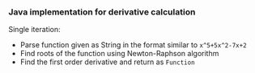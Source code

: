 ### Java implementation for derivative calculation
Single iteration:
- Parse function given as String in the format similar to ```x^5+5x^2-7x+2```
- Find roots of the function using Newton-Raphson algorithm
- Find the first order derivative and return as ```Function```